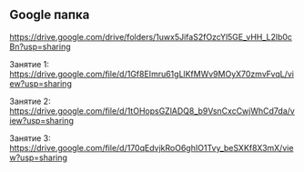 ## Google папка
https://drive.google.com/drive/folders/1uwx5JifaS2fOzcYl5GE_vHH_L2lb0cBn?usp=sharing

Занятие 1:
https://drive.google.com/file/d/1Gf8EImru61gLlKfMWv9MOyX70zmvFvqL/view?usp=sharing

Занятие 2:
https://drive.google.com/file/d/1tOHopsGZlADQ8_b9VsnCxcCwjWhCd7da/view?usp=sharing

Занятие 3:
https://drive.google.com/file/d/170qEdvjkRoO6ghIO1Tvy_beSXKf8X3mX/view?usp=sharing

